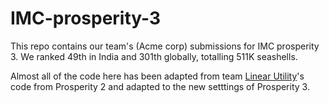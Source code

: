 # IMC-prosperity-3

This repo contains our team's (Acme corp) submissions for IMC prosperity 3.
We ranked 49th in India and 301th globally, totalling 511K seashells.

Almost all of the code here has been adapted from team [Linear Utility](https://github.com/ericcccsliu/imc-prosperity-2)'s code from Prosperity 2 and adapted to the new setttings of Prosperity 3.
